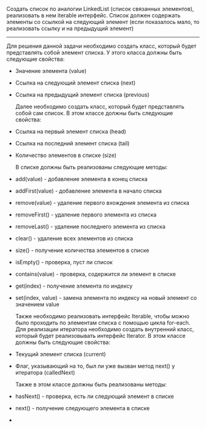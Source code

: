 Создать список по аналогии LinkedList (список связанных элементов), реализовать в нем iterable интерфейс. 
Список должен содержать элементы со ссылкой на следующий элемент (если показалось мало, то реализовать ссылку и на предыдущий элемент)
___
Для решения данной задачи необходимо создать класс, который будет представлять собой элемент списка. У этого класса должны быть следующие свойства:
- Значение элемента (value)
- Ссылка на следующий элемент списка (next)
- Ссылка на предыдущий элемент списка (previous)

  Далее необходимо создать класс, который будет представлять собой сам список. В этом классе должны быть следующие свойства:
- Ссылка на первый элемент списка (head)
- Ссылка на последний элемент списка (tail)
- Количество элементов в списке (size)

  В списке должны быть реализованы следующие методы:
- add(value) - добавление элемента в конец списка
- addFirst(value) - добавление элемента в начало списка
- remove(value) - удаление первого вхождения элемента из списка
- removeFirst() - удаление первого элемента из списка
- removeLast() - удаление последнего элемента из списка
- clear() - удаление всех элементов из списка
- size() - получение количества элементов в списке
- isEmpty() - проверка, пуст ли список
- contains(value) - проверка, содержится ли элемент в списке
- get(index) - получение элемента по индексу
- set(index, value) - замена элемента по индексу на новый элемент со значением value

  Также необходимо реализовать интерфейс Iterable, чтобы можно было проходить по элементам списка с помощью цикла for-each.
  Для реализации итератора необходимо создать внутренний класс, который будет реализовывать интерфейс Iterator. В этом классе должны быть следующие свойства:
- Текущий элемент списка (current)
- Флаг, указывающий на то, был ли уже вызван метод next() у итератора (calledNext)

  Также в этом классе должны быть реализованы методы:
- hasNext() - проверка, есть ли следующий элемент в списке
- next() - получение следующего элемента в списке
- 